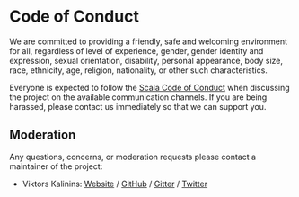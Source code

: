 # Code of Conduct

We are committed to providing a friendly, safe and welcoming environment for all, regardless of level of experience, gender, gender identity and expression, sexual orientation, disability, personal appearance, body size, race, ethnicity, age, religion, nationality, or other such characteristics.

Everyone is expected to follow the [Scala Code of Conduct] when discussing the project on the available communication channels. If you are being harassed, please contact us immediately so that we can support you.

## Moderation

Any questions, concerns, or moderation requests please contact a maintainer of the project:

- Viktors Kalinins: [Website](https://://github.com/MercurieVV) / [GitHub](https://github.com/MercurieVV) / [Gitter](https://gitter.im/MercurieVV) / [Twitter](https://twitter.com/MercurieVV)

[Scala Code of Conduct]: https://www.scala-lang.org/conduct/
